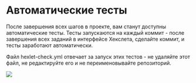 # Автоматические тесты

После завершения всех шагов в проекте, вам станут доступны автоматические тесты. Тесты запускаются на каждый коммит - после завершения всех заданий в интерфейсе Хекслета, сделайте коммит, и тесты заработают автоматически.

Файл hexlet-check.yml отвечает за запуск этих тестов - не удаляйте этот файл, не редактируйте его и не переименовывайте репозиторий.

<a href="https://codeclimate.com/github/LosVetaliy/frontend-project-lvl1/maintainability"><img src="https://api.codeclimate.com/v1/badges/4cd8cc1fb80bd3a8f25a/maintainability" /></a>

<a href="https://asciinema.org/a/3BBPD0LlKL8Gbep87WHegbnNt"></a>

<a href="https://asciinema.org/a/coTHdJzpOi96L68vcrFJWvnw6"></a>